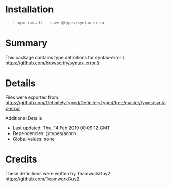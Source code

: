# Installation
> `npm install --save @types/syntax-error`

# Summary
This package contains type definitions for syntax-error ( https://github.com/browserify/syntax-error ).

# Details
Files were exported from https://github.com/DefinitelyTyped/DefinitelyTyped/tree/master/types/syntax-error

Additional Details
 * Last updated: Thu, 14 Feb 2019 00:09:12 GMT
 * Dependencies: @types/acorn
 * Global values: none

# Credits
These definitions were written by TeamworkGuy2 <https://github.com/TeamworkGuy2>.
